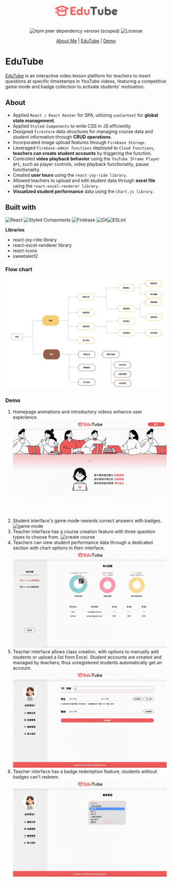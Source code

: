 <div align="center">
  <a href="https://lesson-plan-creator.web.app/" style="margin-bottom:30px; margin-top:30px; display:block;">
    <img src="./src/components/Asset/logo.png" alt="Logo" width="200px">
  </a>

![npm peer dependency version (scoped)](https://img.shields.io/npm/dependency-version/eslint-config-prettier/peer/eslint) ![License](https://img.shields.io/badge/License-MIT-blue)

  <p align="center">
    <a href="https://www.linkedin.com/in/amber-liang-b935a1136/">About Me</a>
    |
    <a href="https://lesson-plan-creator.web.app/">EduTube</a>
    |
    <a href="https://youtu.be/BENZstmD930">Demo</a>
  </p>
</div>

# EduTube

[EduTube](https://lesson-plan-creator.web.app/) is an interactive video lesson platform for teachers to insert questions at specific timestamps in YouTube videos, featuring a competitive game mode and badge collection to activate students' motivation.

## About

- Applied `React / React Router` for SPA, utilizing `useContext` for **global state management**.
- Applied `Styled-Components` to write CSS in JS efficiently.
- Designed `Firestore` data structures for managing course data and student information through **CRUD operations**.
- Incorporated image upload features through `Firebase Storage`.
- Leveraged `Firebase-admin functions` deployed to `Cloud Functions`, **teachers can create student accounts** by triggering the function.
- Controlled **video playback behavior** using the `YouTube IFrame Player API`, such as player controls, video playback functionality, pause functionality.
- Created **user tours** using the `react-joy-ride library`.
- Allowed teachers to upload and edit student data through **excel file** using the `react-excel-renderer library`.
- **Visualized student performance** data using the `Chart.js library`.

## Built with

![React](https://img.shields.io/badge/react-%2320232a.svg?style=for-the-badge&logo=react&logoColor=%2361DAFB) ![Styled Components](https://img.shields.io/badge/styled--components-DB7093?style=for-the-badge&logo=styled-components&logoColor=white) ![Firebase](https://img.shields.io/badge/firebase-%23039BE5.svg?style=for-the-badge&logo=firebase) ![Git](https://img.shields.io/badge/git-%23F05033.svg?style=for-the-badge&logo=git&logoColor=white)![ESLint](https://img.shields.io/badge/ESLint-4B3263?style=for-the-badge&logo=eslint&logoColor=white)

**Libraries**

- react-joy-ride library
- react-excel-renderer library
- react-icons
- sweetalert2

### Flow chart

![flow chart](./src/components/Asset/readme/flowchart.png)

### Demo

1. Homepage animations and introductory videos enhance user experience.  
   ![main page](./src/components/Asset/readme/demo_mainpage.gif)
2. Student interface's game mode rewards correct answers with badges.
   ![game mode](./src/components/Asset/readme/demo_gamemode.gif)
3. Teacher interface has a course creation feature with three question types to choose from.
   ![create course](./src/components/Asset/readme/demo_createcourse.gif)
4. Teachers can view student performance data through a dedicated section with chart options in their interface.
   ![manage score](./src/components/Asset/readme/demo_score.gif)
5. Teacher interface allows class creation, with options to manually add students or upload a list from Excel. Student accounts are created and managed by teachers; thus unregistered students automatically get an account.  
   ![create class](./src/components/Asset/readme/demo_createclass.gif)
6. Teacher interface has a badge redemption feature; students without badges can't redeem.
   ![redeem badge](./src/components/Asset/readme/demo_redeembadge.gif)
